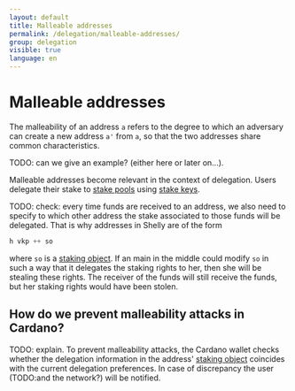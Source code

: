 ```yaml
---
layout: default
title: Malleable addresses
permalink: /delegation/malleable-addresses/
group: delegation
visible: true
language: en
---
```


# Malleable addresses

The malleability of an address `a` refers to the degree to which an adversary
can create a new address `a'` from `a`, so that the two addresses share common
characteristics.

TODO: can we give an example? (either here or later on...).

Malleable addresses become relevant in the context of delegation. Users
delegate their stake to [stake pools](TODO:link) using [stake keys](TODO:link).

TODO: check:
every time funds are received to an address, we also need to specify to which
other address the stake associated to those funds will be delegated. That is
why addresses in Shelly are of the form

```haskell
h vkp ++ so
```

where `so` is a [staking object](/delegation/staking-objects). If an main in
the middle could modify `so` in such a way that it delegates the staking rights
to her, then she will be stealing these rights. The receiver of the funds will
still receive the funds, but her staking rights would have been stolen.


## How do we prevent malleability attacks in Cardano?

TODO: explain. To prevent malleability attacks, the Cardano wallet checks
whether the delegation information in the address' [staking
object](/delegation/staking-objects) coincides with the current delegation
preferences. In case of discrepancy the user (TODO:and the network?) will be
notified.
